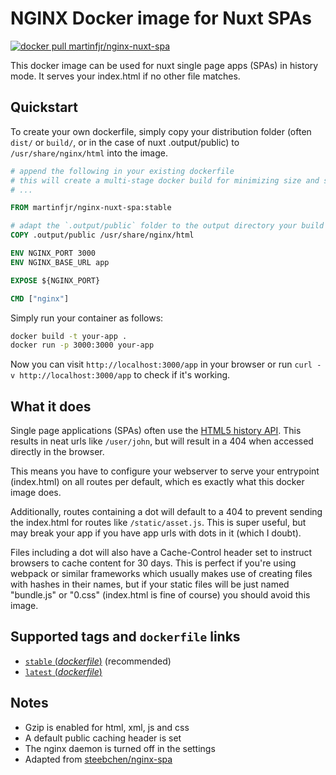 # NGINX Docker image for Nuxt SPAs

[![docker pull martinfjr/nginx-nuxt-spa][image shield]][docker hub]

This docker image can be used for nuxt single page apps (SPAs) in history mode. It serves your index.html if no other file matches.

## Quickstart

To create your own dockerfile, simply copy your distribution folder (often `dist/` or `build/`, or in the case of nuxt .output/public) to `/usr/share/nginx/html` into the image.

```Dockerfile
# append the following in your existing dockerfile
# this will create a multi-stage docker build for minimizing size and security vulnerabilities
# ...

FROM martinfjr/nginx-nuxt-spa:stable

# adapt the `.output/public` folder to the output directory your build tool uses (such as `dist/`, `build/` or `www/`).
COPY .output/public /usr/share/nginx/html

ENV NGINX_PORT 3000
ENV NGINX_BASE_URL app

EXPOSE ${NGINX_PORT}

CMD ["nginx"]
```

Simply run your container as follows:

```bash
docker build -t your-app .
docker run -p 3000:3000 your-app
```

Now you can visit `http://localhost:3000/app` in your browser or run `curl -v http://localhost:3000/app` to check if it's working.

## What it does

Single page applications (SPAs) often use the [HTML5 history API][history api]. This results in neat urls like `/user/john`, but will result in a 404 when accessed directly in the browser.

This means you have to configure your webserver to serve your entrypoint (index.html) on all routes per default, which es exactly what this docker image does.

Additionally, routes containing a dot will default to a 404 to prevent sending the index.html for routes like `/static/asset.js`.
This is super useful, but may break your app if you have app urls with dots in it (which I doubt).

Files including a dot will also have a Cache-Control header set to instruct browsers to cache content for 30 days. This is perfect if you're using webpack or similar frameworks which usually makes use of creating files with hashes in their names, but if your static files will be just named "bundle.js" or "0.css" (index.html is fine of course) you should avoid this image.

## Supported tags and `dockerfile` links

- [`stable` (*dockerfile*)][stable] (recommended)
- [`latest` (*dockerfile*)][latest]

## Notes

- Gzip is enabled for html, xml, js and css
- A default public caching header is set
- The nginx daemon is turned off in the settings
- Adapted from [steebchen/nginx-spa](https://github.com/steebchen/nginx-spa)

[history api]: https://developer.mozilla.org/en-US/docs/Web/API/History_API
[latest]: https://github.com/towerism/nginx-nuxt-spa/blob/main/Dockerfile
[stable]: https://github.com/towerism/nginx-nuxt-spa/blob/stable/Dockerfile
[base image]: https://github.com/nginxinc/docker-nginx
[image shield]: https://img.shields.io/badge/dockerhub-martinfjr%2Fnginx--nuxt--spa-blue.svg
[docker hub]: https://registry.hub.docker.com/r/martinfjr/nginx-nuxt-spa/
